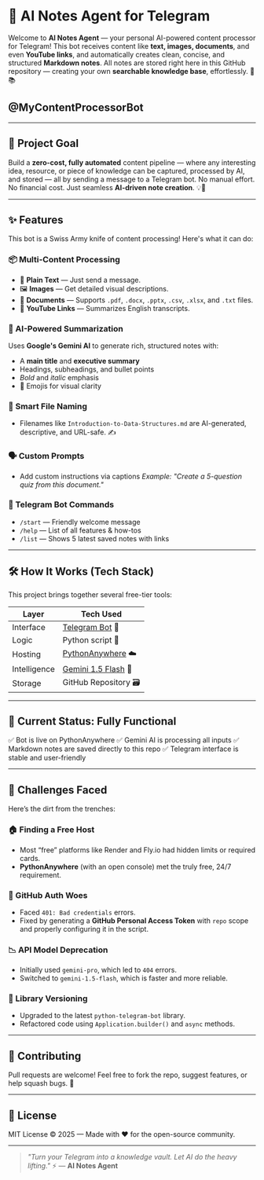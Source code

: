 # 🤖 AI Notes Agent for Telegram

Welcome to **AI Notes Agent** — your personal AI-powered content processor for Telegram!
This bot receives content like **text, images, documents**, and even **YouTube links**, and automatically creates clean, concise, and structured **Markdown notes**.
All notes are stored right here in this GitHub repository — creating your own **searchable knowledge base**, effortlessly. 🧠📚

## @MyContentProcessorBot

---

## 🎯 Project Goal

Build a **zero-cost, fully automated** content pipeline — where any interesting idea, resource, or piece of knowledge can be captured, processed by AI, and stored — all by sending a message to a Telegram bot.
No manual effort. No financial cost. Just seamless **AI-driven note creation**. 💡🚀

---

## ✨ Features

This bot is a Swiss Army knife of content processing! Here's what it can do:

### 📦 Multi-Content Processing
- 📝 **Plain Text** — Just send a message.
- 🖼️ **Images** — Get detailed visual descriptions.
- 📄 **Documents** — Supports `.pdf`, `.docx`, `.pptx`, `.csv`, `.xlsx`, and `.txt` files.
- 🔗 **YouTube Links** — Summarizes English transcripts.

### 🧠 AI-Powered Summarization
Uses **Google's Gemini AI** to generate rich, structured notes with:
- A **main title** and **executive summary**
- Headings, subheadings, and bullet points
- *Bold* and _italic_ emphasis
- 🎨 Emojis for visual clarity

### 📁 Smart File Naming
- Filenames like `Introduction-to-Data-Structures.md` are AI-generated, descriptive, and URL-safe. ✍️

### 🗣️ Custom Prompts
- Add custom instructions via captions
  _Example: "Create a 5-question quiz from this document."_

### 💬 Telegram Bot Commands
- `/start` — Friendly welcome message
- `/help` — List of all features & how-tos
- `/list` — Shows 5 latest saved notes with links

---

## 🛠️ How It Works (Tech Stack)

This project brings together several free-tier tools:

| Layer        | Tech Used                        |
|--------------|----------------------------------|
| Interface    | [Telegram Bot](https://core.telegram.org/bots/api) 📱  |
| Logic        | Python script 🐍                 |
| Hosting      | [PythonAnywhere](https://www.pythonanywhere.com/) ☁️ |
| Intelligence | [Gemini 1.5 Flash](https://ai.google.dev/) 🤖 |
| Storage      | GitHub Repository 🗃️              |

---

## 🚀 Current Status: **Fully Functional**

✅ Bot is live on PythonAnywhere
✅ Gemini AI is processing all inputs
✅ Markdown notes are saved directly to this repo
✅ Telegram interface is stable and user-friendly

---

## 🚧 Challenges Faced

Here’s the dirt from the trenches:

### 🏠 Finding a Free Host
- Most “free” platforms like Render and Fly.io had hidden limits or required cards.
- **PythonAnywhere** (with an open console) met the truly free, 24/7 requirement.

### 🔐 GitHub Auth Woes
- Faced `401: Bad credentials` errors.
- Fixed by generating a **GitHub Personal Access Token** with `repo` scope and properly configuring it in the script.

### 📉 API Model Deprecation
- Initially used `gemini-pro`, which led to `404` errors.
- Switched to `gemini-1.5-flash`, which is faster and more reliable.

### 🧩 Library Versioning
- Upgraded to the latest `python-telegram-bot` library.
- Refactored code using `Application.builder()` and `async` methods.

---

## 🤝 Contributing

Pull requests are welcome!
Feel free to fork the repo, suggest features, or help squash bugs. 🐛

---

## 📜 License

MIT License © 2025 — Made with ❤️ for the open-source community.

---

> _"Turn your Telegram into a knowledge vault. Let AI do the heavy lifting."_ ⚡
> — **AI Notes Agent**
